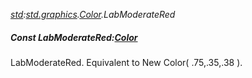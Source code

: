 _[std](../../modules/std/std-module.md):[std.graphics](../../modules/std/std-graphics.md).[Color](../../modules/std/std-graphics-color.md).LabModerateRed_
##### Const LabModerateRed:[Color](../../modules/std/std-graphics-color.md)
LabModerateRed. Equivalent to New Color( .75,.35,.38 ).
